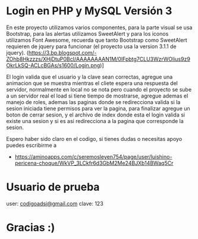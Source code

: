 # Login en PHP y MySQL Versión 3

En este proyecto utilizamos varios componentes, para la parte visual se usa Bootstrap, para las alertas utilizamos SweetAlert y para los iconos utilizamos Font Awesome, recuerda que tanto Bootstrap como SweetAlert requieren de jquery para funcionar (el proyecto usa la version 3.1.1 de jquery).
(https://3.bp.blogspot.com/-ZOhb8Hkzzzs/XHjDtuP0BcI/AAAAAAAAN1M/0lFpbtg7CLU3WzrWOlius9z9OkrLkSQ-ACLcBGAs/s1600/Login.png)]

El login valida que el usuario y la clave sean correctas, agregue una animacion que se muestra mientras el cliete espera una respuesta del servidor, normalmente en local no se nota pero cuando el proyecto se sube a un servidor real el load si tiene tiempo de mostrarse, agregue ademas el manejo de roles, ademas las paginas donde se redirecciona valida si la sesion iniciada tiene permisos para ver la pagina, para finalizar agregue un boton de cerrar sesion, y el archivo de index donde esta el login valida si existe una sesion y si es asi redirecciona a la pagina que corresponde la sesion. 

Espero haber sido claro en el codigo, si tienes dudas o necesitas apoyo puedes escribirme a
- https://aminoapps.com/c/seremosleyen754/page/user/luishino-pericena-choque/WkVP_3LCkfr6d3GbM2Me24BJXb14BWaq5Cr

# Usuario de prueba
user:  codigoadsi@gmail.com 
clave: 123

# Gracias :) 

